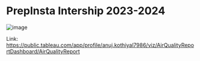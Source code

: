 # PrepInsta Intership 2023-2024

![image](https://github.com/user-attachments/assets/c46ab90d-69ef-4abc-bab0-f10418b9c91d)

Link:
https://public.tableau.com/app/profile/anuj.kothiyal7986/viz/AirQualityReportDashboard/AirQualityReport
